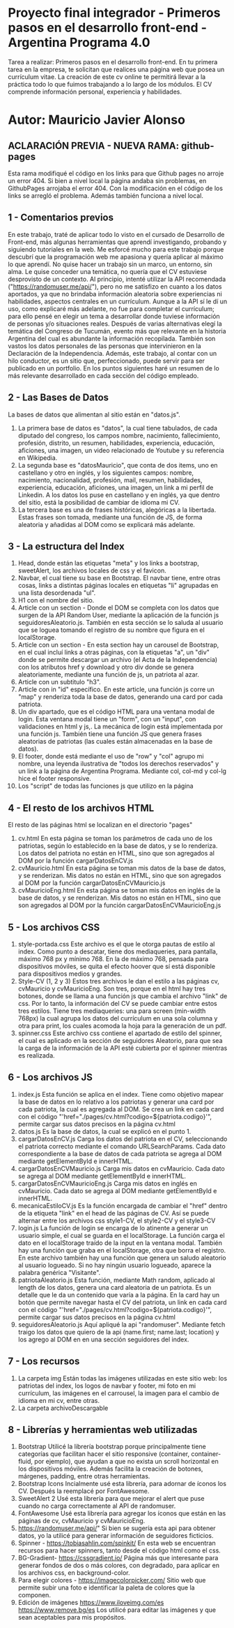 
# Proyecto final integrador - Primeros pasos en el desarrollo front-end - Argentina Programa 4.0

Tarea a realizar: Primeros pasos en el desarrollo front-end.
En tu primera tarea en la empresa, te solicitan que realices una página web que posea un currículum vitae. La creación de este cv online te permitirá llevar a la práctica todo lo que fuimos trabajando a lo largo de los módulos. El CV comprende información personal, experiencia y habilidades.

# Autor: Mauricio Javier Alonso

## ACLARACIÓN PREVIA - NUEVA RAMA:  github-pages

Esta rama modifiqué el código en los links para que Github pages no arroje un error 404. Si bien a nivel local la página andaba sin problemas, en GithubPages arrojaba el error 404. Con la modificación en el código de los links se arregló el problema. Además también funciona a nivel local. 


## 1 - Comentarios previos

En este trabajo, traté de aplicar todo lo visto en el cursado de Desarrollo de Front-end, más algunas herramientas que aprendí investigando, probando y siguiendo tutoriales en la web. 
Me esforcé mucho para este trabajo porque descubrí que la programación web me apasiona y quería aplicar al máximo lo que aprendí. 
No quise hacer un trabajo sin un marco, un entorno, sin alma. Le quise conceder una temática, no quería que el CV estuviese desprovisto de un contexto. 
Al principio, intenté utilizar la API recomendada ("https://randomuser.me/api/"), pero no me satisfizo en cuanto a los datos aportados, ya que no brindaba información aleatoria sobre experiencias ni habilidades, aspectos centrales en un currículum. 
Aunque a la API sí le dí un uso, como explicaré más adelante, no fue para completar el currículum; para ello pensé en elegir un tema a desarrollar donde tuviese información de personas y/o situaciones reales.
Después de varias alternativas elegí la temática del Congreso de Tucumán, evento más que relevante en la historia Argentina del cual es abundante la información recopilada. También son vastos los datos personales de las personas que intervinieron en la Declaración de la Independencia.
Además, este trabajo, al contar con un hilo conductor, es un sitio que, perfeccionado, puede servir para ser publicado en un portfolio. 
En los puntos siguientes haré un resumen de lo más relevante desarrollado en cada sección del código empleado. 

## 2 - Las Bases de Datos
La bases de datos que alimentan al sitio están en "datos.js". 

1. La primera base de datos es "datos", la cual tiene tabulados, de cada diputado del congreso, los campos nombre, nacimiento, fallecimiento, profesión, distrito, un resumen, habilidades, experiencia, educación, aficiones, una imagen, un video relacionado de Youtube y su referencia en Wikipedia.  
2. La segunda base es "datosMauricio", que conta de dos items, uno en castellano y otro en inglés, y los siguientes campos: nombre, nacimiento, nacionalidad, profesión, mail, resumen, habilidades, experiencia, educación, aficiones, una imagen, un link a mi perfil de Linkedin. A los datos los puse en castellano y en inglés, ya que dentro del sitio, está la posibilidad de cambiar de idioma mi CV. 
3. La tercera base es una de frases históricas, alegóricas a la libertada. Estas frases son tomada, mediante una función de JS, de forma aleatoria y añadidas al DOM como se explicará más adelante. 

## 3 - La estructura del Index
1. Head, donde están las etiquetas "meta" y los links a bootstrap, sweetAlert, los archivos locales de css y el favicon.
1. Navbar, el cual tiene su base en Bootstrap. El navbar tiene, entre otras cosas, links a distintas páginas locales en etiquetas "li"  agrupadas en una lista desordenada "ul". 
2. H1 con el nombre del sitio.
3. Article con un section - Donde el DOM se completa con los datos que surgen de la API Random User, mediante la aplicación de la función js seguidoresAleatorio.js. También en esta sección se lo saluda al usuario que se loguea tomando el registro de su nombre que figura en el localStorage.
3. Article con un section - En esta section hay un carousel de Bootstrap, en el cual incluí links a otras páginas, con la etiquetas "a", un "div" donde se permite descargar un archivo (el Acta de la Independencia) con los atributos href y download y otro div donde se genera aleatoriamente, mediante una función de js, un patriota al azar. 
4. Article con un subtitulo "h3".
5. Article con in "id" específico. En este article, una función js corre un "map" y renderiza toda la base de datos, generando una card por cada patriota.
6. Un div apartado, que es el código HTML para una ventana modal de login. Esta ventana modal tiene un "form", con un "input", con validaciones en html y js,. La mecánica de login está implementada por una función js. También tiene una función JS que genera frases aleatorias de patriotas (las cuales están almacenadas en la base de datos).
7. El footer, donde está mediante el uso de "row" y "col" agrupo mi nombre, una leyenda ilustrativa de "todos los derechos reservados" y un link a la página de Argentina Programa. Mediante col, col-md y col-lg hice el footer responsive. 
8. Los "script" de todas las funciones js que utilizo en la página


## 4 - El resto de los archivos HTML
El resto de las páginas html se localizan en el directorio "pages"
1. cv.html
En esta página se toman los parámetros de cada uno de los patriotas, según lo establecido en la base de datos, y se lo renderiza. Los datos del patriota no están en HTML, sino que son agregados al DOM por la función cargarDatosEnCV.js
2. cvMauricio.html
En esta página se toman mis datos de la base de datos, y se renderizan. Mis datos no están en HTML, sino que son agregados al DOM por la función cargarDatosEnCVMauricio.js
3. cvMauricioEng.html
En esta página se toman mis datos en inglés de la base de datos, y se renderizan. Mis datos no están en HTML, sino que son agregados al DOM por la función cargarDatosEnCVMauricioEng.js


## 5 - Los archivos CSS
1. style-portada.css
Este archivo es el que le otorga pautas de estilo al index. Como punto a descatar, tiene dos mediaqueries, para pantalla, máximo 768 px y mínimo 768. En la de máximo 768, pensada para dispositivos móviles, se quita el efecto hoover que sí está disponible para dispositivos medios y grandes. 
2. Style-CV (1, 2 y 3) Estos tres archivos le dan el estilo a las páginas cv, cvMauricio y cvMauricioEng. Son tres, porque en el html hay tres botones, donde se llama a una función js que cambia el archivo "link" de css. Por lo tanto, la información del CV se puede cambiar entre estos tres estilos. Tiene tres mediaqueries: una para screen (min-width 768px) la cual agrupa los datos del currículum en una sola columna y otra para print, los cuales acomoda la hoja para la generación de un pdf. 
3. spinner.css
Este archivo css contiene el apartado de estilo del spinner, el cual es aplicado en la sección de seguidores Aleatorio, para que sea la carga de la información de la API esté cubierta por el spinner mientras es realizada.

## 6 - Los archivos JS
1. index.js
Esta función se aplica en el index. Tiene como objetivo mapear la base de datos en lo relativo a los patriotas y generar una card por cada patriota, la cual es agregada al DOM. Se crea un link en cada card con el código  "'href="./pages/cv.html?codigo=${patriota.codigo}'", permite cargar sus datos precisos en la página cv.html
2. datos.js
Es la base de datos, la cual se explicó en el punto 1. 
3. cargarDatosEnCV.js
Carga los datos del patriota en el CV, seleccionando el patriota correcto mediante el comando URLSearchParams. Cada dato correspondiente a la base de datos de cada patriota se agrega al DOM mediante getElementById e innerHTML. 
4. cargarDatosEnCVMauricio.js
Carga mis datos en cvMauricio. Cada dato se agrega al DOM mediante getElementById e innerHTML. 
5. cargarDatosEnCVMauricioEng.js
Carga mis datos en inglés en cvMauricio. Cada dato se agrega al DOM mediante getElementById e innerHTML. 
6. mecanicaEstiloCV.js
Es la función encargada de cambiar el "href" dentro de la etiqueta "link" en el head de las páginas de CV. Así se puede alternar entre los archivos css style1-CV, el style2-CV y el style3-CV
7. login.js
La función de login se encarga de lo atinente a generar un usuario simple, el cual se guarda en el localStorage. La función carga el dato en el localStorage traído de la input en la ventana modal. También hay una función que graba en el localStorage, otra que borra el registro. En este archivo también hay una función que genera un saludo aleatorio al usuario logueado. Si no hay ningún usuario logueado, aparece la palabra genérica "Visitante". 
8. patriotaAleatorio.js
Esta función, mediante Math random, aplicado al length de los datos, genera una card aleatoria de un patriota. Es un detalle que le da un contenido que varía a la página. En la card hay un botón que permite navegar hasta el CV del patriota, un link en cada card con el código  "'href="./pages/cv.html?codigo=${patriota.codigo}'", permite cargar sus datos precisos en la página cv.html
9. seguidoresAleatorio.js
Aquí apliqué la api "randomuser". Mediante fetch traigo los datos que quiero de la api (name.first; name.last; location) y los agrego al DOM en en una sección seguidores del index. 

## 7 - Los recursos
1. La carpeta img
Están todas las imágenes utilizadas en este sitio web: los patriotas del index, los logos de navbar y footer, mi foto en mi currículum, las imágenes en el carrousel, la imagen para el cambio de idioma en mi cv, entre otras. 
2. La carpeta archivoDescargable



## 8 - Librerías y herramientas web utilizadas

1. Bootstrap
Utilicé la librería bootstrap porque principalmente tiene categorías que facilitan hacer el sitio responsive (container, container-fluid, por ejemplo), que ayudan a que no exista un scroll horizontal en los dispositivos móviles. Además facilita la creación de botones, márgenes, padding, entre otras herramientas. 
2. Bootstrap Icons
Incialmente usé esta librería, para adornar de íconos los CV. Después la reemplacé por FontAwesome. 
3. SweetAlert 2
Usé esta librería para que mejorar el alert que puse cuando no carga correctamente al API de randomuser.
4. FontAwesome
Usé esta librería para agregar los íconos que están en las páginas de cv, cvMauricio y cvMauricioEng.
5. https://randomuser.me/api/"
Si bien se sugería esta api para obtener datos, yo la utilicé para generar información de seguidores ficticios.
6. Spinner - https://tobiasahlin.com/spinkit/
En esta web se encuentran recursos para hacer spinners, tanto desde el código html como el css.
7. BG-Gradient- https://cssgradient.io/
Página más que interesante para generar fondos de dos o más colores, con degradado, para aplicar en los archivos css, en background-color. 
8. Para elegir colores - https://imagecolorpicker.com/
Sitio web que permite subir una foto e identificar la paleta de colores que la componen.
9. Edición de imágenes 
https://www.iloveimg.com/es  
https://www.remove.bg/es
Los utilicé para editar las imágenes y que sean aceptables para mis propósitos.